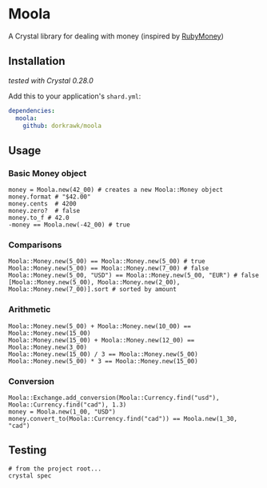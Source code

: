 # Moola
A Crystal library for dealing with money (inspired by [RubyMoney](https://github.com/RubyMoney/money))

## Installation

*tested with Crystal 0.28.0*

Add this to your application's `shard.yml`:

```yaml
dependencies:
  moola:
    github: dorkrawk/moola
```

## Usage

### Basic Money object
```
money = Moola.new(42_00) # creates a new Moola::Money object
money.format # "$42.00"
money.cents  # 4200
money.zero?  # false
money.to_f # 42.0
-money == Moola.new(-42_00) # true 
```

### Comparisons
```
Moola::Money.new(5_00) == Moola::Money.new(5_00) # true
Moola::Money.new(5_00) == Moola::Money.new(7_00) # false
Moola::Money.new(5_00, "USD") == Moola::Money.new(5_00, "EUR") # false
[Moola::Money.new(5_00), Moola::Money.new(2_00), Moola::Money.new(7_00)].sort # sorted by amount
```

### Arithmetic
```
Moola::Money.new(5_00) + Moola::Money.new(10_00) == Moola::Money.new(15_00)
Moola::Money.new(15_00) + Moola::Money.new(12_00) == Moola::Money.new(3_00)
Moola::Money.new(15_00) / 3 == Moola::Money.new(5_00)
Moola::Money.new(5_00) * 3 == Moola::Money.new(15_00)
```

### Conversion
```
Moola::Exchange.add_conversion(Moola::Currency.find("usd"), Moola::Currency.find("cad"), 1.3)
money = Moola.new(1_00, "USD")
money.convert_to(Moola::Currency.find("cad")) == Moola.new(1_30, "cad")
```

## Testing

```
# from the project root...
crystal spec
```
